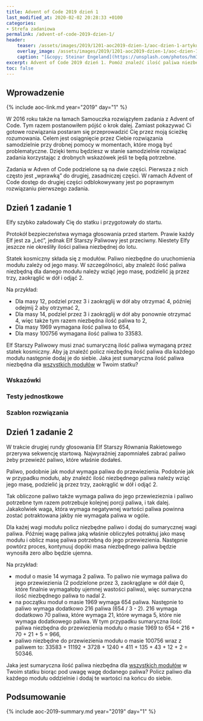 ```yaml
---
title: Advent of Code 2019 dzień 1
last_modified_at: 2020-02-02 20:28:33 +0100
categories:
- Strefa zadaniowa
permalink: /advent-of-code-2019-dzien-1/
header:
    teaser: /assets/images/2019/1201-aoc2019-dzien-1/aoc-dzien-1-artykul.jpg
    overlay_image: /assets/images/2019/1201-aoc2019-dzien-1/aoc-dzien-1-artykul.jpg
    caption: "[&copy; Steinar Engeland](https://unsplash.com/photos/hmIFzdQ6U5k)"
excerpt: Advent of Code 2019 dzień 1. Pomóż znaleźć ilość paliwa niezbędną do startu.
toc: false
---
```


## Wprowadzenie

{% include aoc-link.md year="2019" day="1" %}

W 2016 roku także na łamach Samouczka rozwiązyłem zadania z Advent of Code. Tym razem postanowiłem pójść o krok dalej. Zamiast pokazywać Ci gotowe rozwiązania postaram się przeprowadzić Cię przez moją ścieżkę rozumowania. Celem jest osiągnięcie przez Ciebie rozwiązania samodzielnie przy drobnej pomocy w momentach, które mogą być problematyczne. Dzięki temu będziesz w stanie samodzielnie rozwiązać zadania korzystając z drobnych wskazówek jeśli te będą potrzebne.

Zadania w Adven of Code podzielone są na dwie części. Pierwsza z nich często jest „wprawką” do drugiej, zasadniczej części. W ramach Advent of Code dostęp do drugiej części odblokowywany jest po poprawnym rozwiązaniu pierwszego zadania.

## Dzień 1 zadanie 1

Elfy szybko załadowały Cię do statku i przygotowały do startu. 

Protokół bezpieczeństwa wymaga głosowania przed startem. Prawie każdy Elf jest za „Leć”, jednak Elf Starszy Paliwowy jest przeciwny. Niestety Elfy jeszcze nie określiły ilości paliwa niezbędnej do lotu.

Statek kosmiczny składa się z modułów. Paliwo niezbędne do uruchomienia modułu zależy od jego masy. W szczególności, aby znaleźć ilość paliwa niezbędną dla danego modułu należy wziąć jego masę, podzielić ją przez trzy, zaokrąglić w dół i odjąć 2.

Na przykład:

* Dla masy 12, podziel przez 3 i zaokrąglij w dół aby otrzymać 4, później odejmij 2 aby otrzymać 2,
* Dla masy 14, podziel przez 3 i zaokrąglij w dół aby ponownie otrzymać 4, więc także tym razem niezbędna ilość paliwa to 2,
* Dla masy 1969 wymagana ilość paliwa to 654,
* Dla masy 100756 wymagana ilość paliwa to 33583.

Elf Starszy Paliwowy musi znać sumaryczną ilość paliwa wymaganą przez statek kosmiczny. Aby ją znaleźć policz niezbędną ilość paliwa dla każdego modułu następnie dodaj je do siebie. Jaka jest sumaryczna ilość paliwa niezbędna dla [wszystkich modułów](https://github.com/kbl/aoc2019/blob/master/input/day01.txt) w Twoim statku?

### Wskazówki

### Testy jednostkowe

### Szablon rozwiązania

## Dzień 1 zadanie 2

W trakcie drugiej rundy głosowania Elf Starszy Równania Rakietowego przerywa sekwencję startową. Najwyraźniej zapomniałeś zabrać paliwo żeby przewieźć paliwo, które właśnie dodałeś.

Paliwo, podobnie jak moduł wymaga paliwa do przewiezienia. Podobnie jak w przypadku modułu, aby znaleźć ilość niezbędnego paliwa należy wziąć jego masę, podzielić ją przez trzy, zaokrąglić w dół i odjąć 2. 

Tak obliczone paliwo także wymaga paliwa do jego przewiezieznia i paliwo potrzebne tym razem potrzebuje kolejnej porcji paliwa, i tak dalej. Jakakolwiek waga, która wymaga negatywnej wartości paliwa powinna zostać potraktowana jakby nie wymagała paliwa w ogóle.

Dla każej wagi modułu policz niezbędne paliwo i dodaj do sumarycznej wagi paliwa. Później wagę paliwa jaką właśnie obliczyłeś potraktuj jako masę modułu i oblicz masę paliwa potrzebną do jego przewiezienia. Następnie powtórz proces, kontynuuj dopóki masa niezbędnego paliwa będzie wynosiła zero albo będzie ujemna.

Na przykład:

* moduł o masie 14 wymaga 2 paliwa. To paliwo nie wymaga paliwa do jego przewiezienia (2 podzielone przez 3, zaokrągląne w dół daje 0, które finalnie wymagałoby ujemnej wastości paliwa), więc sumaryczna ilość niezbędnego paliwa to nadal 2.
* na początku moduł o masie 1969 wymaga 654 paliwa. Następnie to paliwo wymaga dodatkowo 216 paliwa (654 / 3 - 2). 216 wymaga dodatkowo 70 paliwa, które wymaga 21, które wymaga 5, które nie wymaga dodatkowego paliwa. W tym przypadku sumaryczna ilość paliwa niezbędna do przewiezienia modułu o masie 1969 to 654 + 216 + 70 + 21 + 5 = 966,
* paliwo niezbędne do przewiezienia modułu o masie 100756 wraz z paliwem to: 33583 + 11192 + 3728 + 1240 + 411 + 135 + 43 + 12 + 2 = 50346.

Jaka jest sumaryczna ilość paliwa niezbędna dla [wszystkich modułów](https://github.com/kbl/aoc2019/blob/master/input/day01.txt) w Twoim statku biorąc pod uwagę wagę dodanego paliwa? Policz paliwo dla każdego modułu oddzielnie i dodaj te wartości na końcu do siebie.

## Podsumowanie

{% include aoc-2019-summary.md year="2019" day="1" %}
